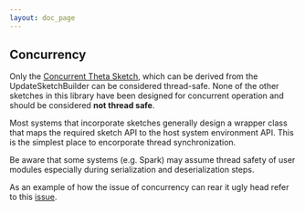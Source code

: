 ```yaml
---
layout: doc_page
---
```


## Concurrency

Only the [Concurrent Theta Sketch]({{site.docs_dir}}/Theta/ConcurrentThetaSketch.html), which can be derived from the UpdateSketchBuilder can be considered thread-safe. None of the other sketches in this library have been designed for concurrent operation and should be considered __not thread safe__.

Most systems that incorporate sketches generally design a wrapper class that maps the required sketch API to the host system environment API.  This is the simplest place to encorporate thread synchronization.

Be aware that some systems (e.g. Spark) may assume thread safety of user modules especially during serialization and deserialization steps. 

As an example of how the issue of concurrency can rear it ugly head refer to this [issue](https://github.com/DataSketches/sketches-core/issues/178#issuecomment-365673204).




